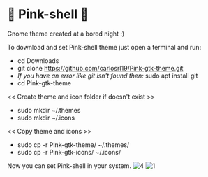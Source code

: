 # 🌌 Pink-shell 🌌
Gnome theme created at a bored night :)

To download and set Pink-shell theme just open a terminal and run:

- cd Downloads
- git clone https://github.com/carlosrl19/Pink-gtk-theme.git
- *If you have an error like git isn't found then:* sudo apt install git
- cd Pink-gtk-theme

<< Create theme and icon folder if doesn't exist >>
- sudo mkdir ~/.themes
- sudo mkdir ~/.icons

<< Copy theme and icons  >>
- sudo cp -r Pink-gtk-theme/ ~/.themes/
- sudo cp -r Pink-gtk-icons/ ~/.icons/

Now you can set Pink-shell in your system.
![4](https://user-images.githubusercontent.com/85375012/159399578-83e69f41-7aea-499a-811e-133256f9abd2.png)
![1](https://user-images.githubusercontent.com/85375012/159399601-db0a7534-1d11-4cd0-89b7-b6baa4614cef.png)

